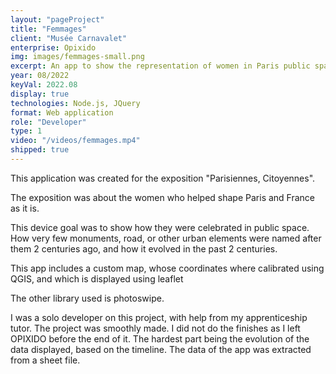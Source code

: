 ```yaml
---
layout: "pageProject"
title: "Femmages"
client: "Musée Carnavalet"
enterprise: Opixido
img: images/femmages-small.png
excerpt: An app to show the representation of women in Paris public space.
year: 08/2022
keyVal: 2022.08
display: true
technologies: Node.js, JQuery
format: Web application
role: "Developer"
type: 1
video: "/videos/femmages.mp4"
shipped: true
---
```


<p>This application was created for the exposition "Parisiennes, Citoyennes".</p>
<p>The exposition was about the women who helped shape Paris and France as it is.</p>
<p>This device goal was to show how they were celebrated in public space. How very few monuments, road, or other urban elements were named after them 2 centuries ago, and how it evolved in the past 2 centuries.</p>
<p>This app includes a custom map, whose coordinates where calibrated using QGIS, and which is displayed using leaflet</p>
<p>The other library used is photoswipe.</p>
<p>I was a solo developer on this project, with help from my apprenticeship tutor. The project was smoothly made. I did not do the finishes as I left OPIXIDO before the end of it.
The hardest part being the evolution of the data displayed, based on the timeline. The data of the app was extracted from a sheet file.</p>

